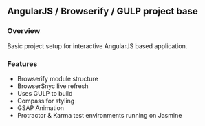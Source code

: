 ## AngularJS / Browserify / GULP project base

### Overview

Basic project setup for interactive AngularJS based application.

### Features

* Browserify module structure
* BrowserSnyc live refresh
* Uses GULP to build
* Compass for styling
* GSAP Animation
* Protractor & Karma test environments running on Jasmine

